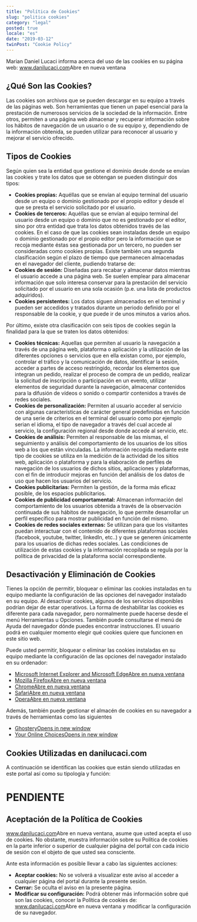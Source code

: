 ```yaml
---
title: "Política de Cookies"
slug: "politica cookies"
category: "legal"
posted: true
locale: "es"
date: "2019-03-12"
twinPost: "Cookie Policy"
---
```


Marian Daniel Lucaci informa acerca del uso de las cookies en su página web: <a href="https://www.danilucaci.com/es" target="_blank" rel="noopener">www.danilucaci.com<span class="sr-only">Abre en nueva ventana</span><span aria-hidden="true" class="external-link"></span></a>

## ¿Qué Son las Cookies? 

Las cookies son archivos que se pueden descargar en su equipo a través de las páginas web. Son herramientas que tienen un papel esencial para la prestación de numerosos servicios de la sociedad de la información. Entre otros, permiten a una página web almacenar y recuperar información sobre los hábitos de navegación de un usuario o de su equipo y, dependiendo de la información obtenida, se pueden utilizar para reconocer al usuario y mejorar el servicio ofrecido.

## Tipos de Cookies

Según quien sea la entidad que gestione el dominio desde donde se envían las cookies y trate los datos que se obtengan se pueden distinguir dos tipos:

* **Cookies propias:** Aquéllas que se envían al equipo terminal del usuario desde un equipo o dominio gestionado por el propio editor y desde el que se presta el servicio solicitado por el usuario.
* **Cookies de terceros:** Aquéllas que se envían al equipo terminal del usuario desde un equipo o dominio que no es gestionado por el editor, sino por otra entidad que trata los datos obtenidos través de las cookies. En el caso de que las cookies sean instaladas desde un equipo o dominio gestionado por el propio editor pero la información que se recoja mediante éstas sea gestionada por un tercero, no pueden ser consideradas como cookies propias. Existe también una segunda clasificación según el plazo de tiempo que permanecen almacenadas en el navegador del cliente, pudiendo tratarse de:
* **Cookies de sesión:** Diseñadas para recabar y almacenar datos mientras el usuario accede a una página web. Se suelen emplear para almacenar información que solo interesa conservar para la prestación del servicio solicitado por el usuario en una sola ocasión (p.e. una lista de productos adquiridos).
* **Cookies persistentes:** Los datos siguen almacenados en el terminal y pueden ser accedidos y tratados durante un periodo definido por el responsable de la cookie, y que puede ir de unos minutos a varios años.

Por último, existe otra clasificación con seis tipos de cookies según la finalidad para la que se traten los datos obtenidos:

* **Cookies técnicas:** Aquellas que permiten al usuario la navegación a través de una página web, plataforma o aplicación y la utilización de las diferentes opciones o servicios que en ella existan como, por ejemplo, controlar el tráfico y la comunicación de datos, identificar la sesión, acceder a partes de acceso restringido, recordar los elementos que integran un pedido, realizar el proceso de compra de un pedido, realizar la solicitud de inscripción o participación en un evento, utilizar elementos de seguridad durante la navegación, almacenar contenidos para la difusión de vídeos o sonido o compartir contenidos a través de redes sociales.
* **Cookies de personalización:** Permiten al usuario acceder al servicio con algunas características de carácter general predefinidas en función de una serie de criterios en el terminal del usuario como por ejemplo serian el idioma, el tipo de navegador a través del cual accede al servicio, la configuración regional desde donde accede al servicio, etc.
* **Cookies de análisis:** Permiten al responsable de las mismas, el seguimiento y análisis del comportamiento de los usuarios de los sitios web a los que están vinculadas. La información recogida mediante este tipo de cookies se utiliza en la medición de la actividad de los sitios web, aplicación o plataforma y para la elaboración de perfiles de navegación de los usuarios de dichos sitios, aplicaciones y plataformas, con el fin de introducir mejoras en función del análisis de los datos de uso que hacen los usuarios del servicio.
* **Cookies publicitarias:** Permiten la gestión, de la forma más eficaz posible, de los espacios publicitarios.
* **Cookies de publicidad comportamental:** Almacenan información del comportamiento de los usuarios obtenida a través de la observación continuada de sus hábitos de navegación, lo que permite desarrollar un perfil específico para mostrar publicidad en función del mismo.
* **Cookies de redes sociales externas:** Se utilizan para que los visitantes puedan interactuar con el contenido de diferentes plataformas sociales (facebook, youtube, twitter, linkedIn, etc..) y que se generen únicamente para los usuarios de dichas redes sociales. Las condiciones de utilización de estas cookies y la información recopilada se regula por la política de privacidad de la plataforma social correspondiente.

## Desactivación y Eliminación de Cookies

Tienes la opción de permitir, bloquear o eliminar las cookies instaladas en tu equipo mediante la configuración de las opciones del navegador instalado en su equipo. Al desactivar cookies, algunos de los servicios disponibles podrían dejar de estar operativos. La forma de deshabilitar las cookies es diferente para cada navegador, pero normalmente puede hacerse desde el menú Herramientas u Opciones. También puede consultarse el menú de Ayuda del navegador dónde puedes encontrar instrucciones. El usuario podrá en cualquier momento elegir qué cookies quiere que funcionen en este sitio web.

Puede usted permitir, bloquear o eliminar las cookies instaladas en su equipo mediante la configuración de las opciones del navegador instalado en su ordenador:

* <a href="http://windows.microsoft.com/es-es/windows-vista/Block-or-allow-cookies" target="_blank" rel="noopener">Microsoft Internet Explorer and Microsoft Edge<span class="sr-only">Abre en nueva ventana</span><span aria-hidden="true" class="external-link"></span></a>
* <a href="http://support.mozilla.org/es/kb/impedir-que-los-sitios-web-guarden-sus-preferencia" target="_blank" rel="noopener">Mozilla Firefox<span class="sr-only">Abre en nueva ventana</span><span aria-hidden="true" class="external-link"></span></a>
* <a href="https://support.google.com/accounts/answer/61416?hl=es" target="_blank" rel="noopener">Chrome<span class="sr-only">Abre en nueva ventana</span><span aria-hidden="true" class="external-link"></span></a>
* <a href="https://support.apple.com/es-es/guide/safari/sfri11471/mac" target="_blank" rel="noopener">Safari<span class="sr-only">Abre en nueva ventana</span><span aria-hidden="true" class="external-link"></span></a>
* <a href="https://help.opera.com/en/latest/web-preferences/#cookies" target="_blank" rel="noopener">Opera<span class="sr-only">Abre en nueva ventana</span><span aria-hidden="true" class="external-link"></span></a>

Además, también puede gestionar el almacén de cookies en su navegador a través de herramientas como las siguientes

* <a href="https://www.ghostery.com" target="_blank" rel="noopener">Ghostery<span class="sr-only">Opens in new window</span><span aria-hidden="true" class="external-link"></span></a>
* <a href="https://www.youronlinechoices.com/es" target="_blank" rel="noopener">Your Online Choices<span class="sr-only">Opens in new window</span><span aria-hidden="true" class="external-link"></span></a>

## Cookies Utilizadas en danilucaci.com

A continuación se identifican las cookies que están siendo utilizadas en este portal así como su tipología y función:

# PENDIENTE

## Aceptación de la Política de Cookies 

<a href="https://www.danilucaci.com/es" target="_blank" rel="noopener">www.danilucaci.com<span class="sr-only">Abre en nueva ventana</span><span aria-hidden="true" class="external-link"></span></a>, asume que usted acepta el uso de cookies. No obstante, muestra información sobre su Política de cookies en la parte inferior o superior de cualquier página del portal con cada inicio de sesión con el objeto de que usted sea consciente.

Ante esta información es posible llevar a cabo las siguientes acciones:

* **Aceptar cookies:** No se volverá a visualizar este aviso al acceder a cualquier página del portal durante la presente sesión.
* **Cerrar:** Se oculta el aviso en la presente página.
* **Modificar su configuración:** Podrá obtener más información sobre qué son las cookies, conocer la Política de cookies de: <a href="https://www.danilucaci.com/es" target="_blank" rel="noopener">www.danilucaci.com<span class="sr-only">Abre en nueva ventana</span><span aria-hidden="true" class="external-link"></span></a> y modificar la configuración de su navegador.

